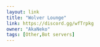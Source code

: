 ```yaml
---
layout: link
title: "Wolver Lounge"
link: https://discord.gg/wfTrpkg
owner: "AkaNeko"
tags: [Other,Bot servers]
---
```

